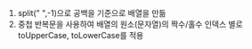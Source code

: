 1. split(" ",-1)으로 공백을 기준으로 배열을 만듦
2. 중첩 반복문을 사용하여 배열의 원소(문자열)의 짝수/홀수 인덱스 별로 toUpperCase, toLowerCase를 적용
